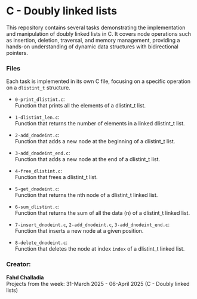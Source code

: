 # C - Doubly linked lists

This repository contains several tasks demonstrating the implementation and manipulation of doubly linked lists in C. It covers node operations such as insertion, deletion, traversal, and memory management, providing a hands-on understanding of dynamic data structures with bidirectional pointers.

### Files

Each task is implemented in its own C file, focusing on a specific operation on a `dlistint_t` structure.

- `0-print_dlistint.c`:  
  Function that prints all the elements of a dlistint_t list.

- `1-dlistint_len.c`:  
  Function that returns the number of elements in a linked dlistint_t list.

- `2-add_dnodeint.c`:  
  Function that adds a new node at the beginning of a dlistint_t list.

- `3-add_dnodeint_end.c`:  
  Function that adds a new node at the end of a dlistint_t list.

- `4-free_dlistint.c`:  
  Function that frees a dlistint_t list.

- `5-get_dnodeint.c`:  
  Function that returns the nth node of a dlistint_t linked list.

- `6-sum_dlistint.c`:  
  Function that returns the sum of all the data (n) of a dlistint_t linked list.

- `7-insert_dnodeint.c`, `2-add_dnodeint.c`, `3-add_dnodeint_end.c`:  
  Function that inserts a new node at a given position.

- `8-delete_dnodeint.c`:  
  Function that deletes the node at index `index` of a dlistint_t linked list.


### Creator:

**Fahd Challadia**  
Projects from the week: 31-March 2025 - 06-April 2025 (C - Doubly linked lists)
